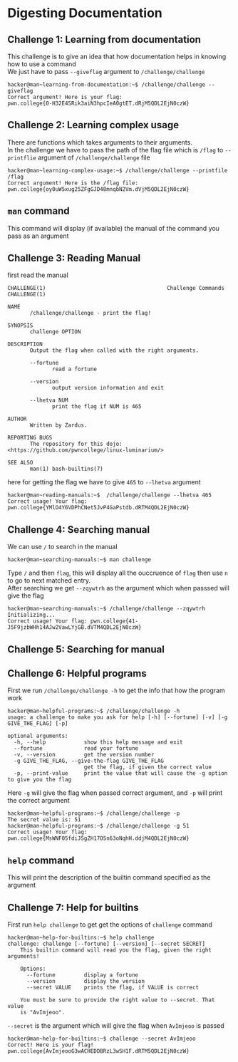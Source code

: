 # Digesting Documentation
## Challenge 1: Learning from documentation
This challenge is to give an idea that how documentation helps in knowing how to use a command<br>
We just have to pass `--giveflag` argument to `/challenge/challenge`
```
hacker@man~learning-from-documentation:~$ /challenge/challenge --giveflag
Correct argument! Here is your flag:
pwn.college{0-H32E4SRik3aiN3hpcIeA0gtET.dRjM5QDL2EjN0czW}
```
## Challenge 2: Learning complex usage
There are functions which takes arguments to their arguments.<br>
In the challenge we have to pass the path of the flag file which is `/flag` to `--printflie` argument of `/challenge/challenge` file

```
hacker@man~learning-complex-usage:~$ /challenge/challenge --printfile /flag
Correct argument! Here is the /flag file:
pwn.college{oy0uW5xug25ZFgGJD48mnqbN2Vm.dVjM5QDL2EjN0czW}
```
## `man` command
This command will display (if available) the manual of the command you pass as an argument
## Challenge 3: Reading Manual
first read the manual
```
CHALLENGE(1)                                      Challenge Commands                                     CHALLENGE(1)

NAME
       /challenge/challenge - print the flag!

SYNOPSIS
       challenge OPTION

DESCRIPTION
       Output the flag when called with the right arguments.

       --fortune
              read a fortune

       --version
              output version information and exit

       --lhetva NUM
              print the flag if NUM is 465

AUTHOR
       Written by Zardus.

REPORTING BUGS
       The repository for this dojo: <https://github.com/pwncollege/linux-luminarium/>

SEE ALSO
       man(1) bash-builtins(7)
```
here for getting the flag we have to give `465` to `--lhetva` argument
```
hacker@man~reading-manuals:~$  /challenge/challenge --lhetva 465
Correct usage! Your flag: pwn.college{YMlO4Y6VDPhCNet5JvP4GaPstdb.dRTM4QDL2EjN0czW}
```
## Challenge 4: Searching manual
We can use `/` to search in the manual
```
hacker@man~searching-manuals:~$ man challenge
```
Type `/` and then `flag`, this will display all the ouccruence of `flag` then use `n` to go to next matched entry.<br>
After searching we get `--zqywtrh` as the argument which when passsed will give the flag
```
hacker@man~searching-manuals:~$ /challenge/challenge --zqywtrh
Initializing...
Correct usage! Your flag: pwn.college{41-J5F9jzbWHh14AJw2VawLYjGB.dVTM4QDL2EjN0czW}
```
## Challenge 5: Searching for manual
## Challenge 6: Helpful programs
First we run `/challenge/challenge -h` to get the info that how the program work
```
hacker@man~helpful-programs:~$ /challenge/challenge -h
usage: a challenge to make you ask for help [-h] [--fortune] [-v] [-g GIVE_THE_FLAG] [-p]

optional arguments:
  -h, --help            show this help message and exit
  --fortune             read your fortune
  -v, --version         get the version number
  -g GIVE_THE_FLAG, --give-the-flag GIVE_THE_FLAG
                        get the flag, if given the correct value
  -p, --print-value     print the value that will cause the -g option to give you the flag
```
Here `-g` will give the flag when passed correct argument, and `-p` will print the correct argument<br>
```
hacker@man~helpful-programs:~$ /challenge/challenge -p
The secret value is: 51
hacker@man~helpful-programs:~$ /challenge/challenge -g 51
Correct usage! Your flag: pwn.college{MsWNF05fdiJSgZH17OSn63oNqhH.ddjM4QDL2EjN0czW}
```
## `help` command 
This will print the description of the builtin command specified as the argument

## Challenge 7: Help for builtins
First run `help challenge` to get get the options of `challenge` command
```
hacker@man~help-for-builtins:~$ help challenge
challenge: challenge [--fortune] [--version] [--secret SECRET]
    This builtin command will read you the flag, given the right arguments!

    Options:
      --fortune         display a fortune
      --version         display the version
      --secret VALUE    prints the flag, if VALUE is correct

    You must be sure to provide the right value to --secret. That value
    is "AvImjeoo".
```
`--secret` is the argument which will give the flag when `AvImjeoo` is passed
```
hacker@man~help-for-builtins:~$ challenge --secret AvImjeoo
Correct! Here is your flag!
pwn.college{AvImjeooG3wACHEDDBRzL3wSH1F.dRTM5QDL2EjN0czW}
```
